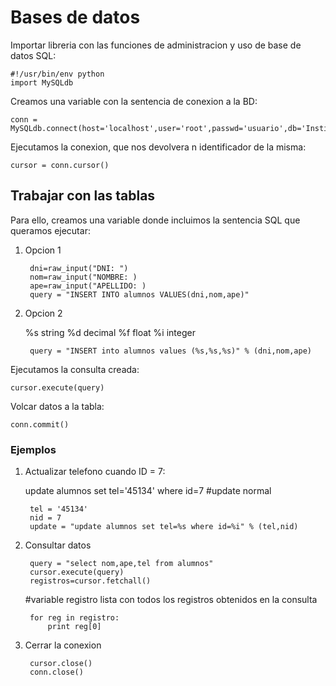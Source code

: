# Bases de datos

Importar libreria con las funciones de administracion y uso de base de datos SQL:

    #!/usr/bin/env python 
    import MySQLdb

Creamos una variable con la sentencia de conexion a la BD:

    conn = MySQLdb.connect(host='localhost',user='root',passwd='usuario',db='Instituto')

Ejecutamos la conexion, que nos devolvera n identificador de la misma:

    cursor = conn.cursor()

## Trabajar con las tablas

Para ello, creamos una variable donde incluimos la sentencia SQL que queramos ejecutar:

1. Opcion 1

        dni=raw_input("DNI: ")
        nom=raw_input("NOMBRE: )
        ape=raw_input("APELLIDO: )
        query = "INSERT INTO alumnos VALUES(dni,nom,ape)"
    
2. Opcion 2

    %s string
    %d decimal
    %f float
    %i integer

        query = "INSERT into alumnos values (%s,%s,%s)" % (dni,nom,ape) 

Ejecutamos la consulta creada:

    cursor.execute(query)

Volcar datos a la tabla:

    conn.commit()

### Ejemplos

1. Actualizar telefono cuando ID = 7:

    update alumnos set tel='45134' where id=7 #update normal

        tel = '45134'
        nid = 7
        update = "update alumnos set tel=%s where id=%i" % (tel,nid)

2. Consultar datos

        query = "select nom,ape,tel from alumnos"
        cursor.execute(query)
        registros=cursor.fetchall() 
    #variable registro lista con todos los registros obtenidos en la consulta
        
        for reg in registro:
            print reg[0]

3. Cerrar la conexion 

        cursor.close()
        conn.close()
